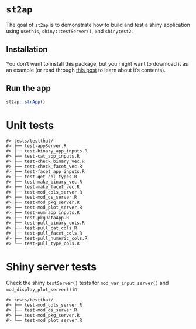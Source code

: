 
<!-- README.md is generated from README.Rmd. Please edit that file -->

# `st2ap`

<!-- badges: start -->
<!-- badges: end -->

The goal of `st2ap` is to demonstrate how to build and test a shiny
application using `usethis`, `shiny::testServer()`, and `shinytest2`.

## Installation

You don’t want to install this package, but you might want to download
it as an example (or read through [this
post](https://mjfrigaard.github.io/posts/testing-shiny/) to learn about
it’s contents).

## Run the app

``` r
st2ap::strApp()
```

# Unit tests

    #> tests/testthat/
    #> ├── test-appServer.R
    #> ├── test-binary_app_inputs.R
    #> ├── test-cat_app_inputs.R
    #> ├── test-check_binary_vec.R
    #> ├── test-check_facet_vec.R
    #> ├── test-facet_app_inputs.R
    #> ├── test-get_col_types.R
    #> ├── test-make_binary_vec.R
    #> ├── test-make_facet_vec.R
    #> ├── test-mod_cols_server.R
    #> ├── test-mod_ds_server.R
    #> ├── test-mod_pkg_server.R
    #> ├── test-mod_plot_server.R
    #> ├── test-num_app_inputs.R
    #> ├── test-pkgDataApp.R
    #> ├── test-pull_binary_cols.R
    #> ├── test-pull_cat_cols.R
    #> ├── test-pull_facet_cols.R
    #> ├── test-pull_numeric_cols.R
    #> └── test-pull_type_cols.R

# Shiny server tests

Check the shiny `testServer()` tests for `mod_var_input_server()` and
`mod_display_plot_server()` in

    #> tests/testthat/
    #> ├── test-mod_cols_server.R
    #> ├── test-mod_ds_server.R
    #> ├── test-mod_pkg_server.R
    #> └── test-mod_plot_server.R
